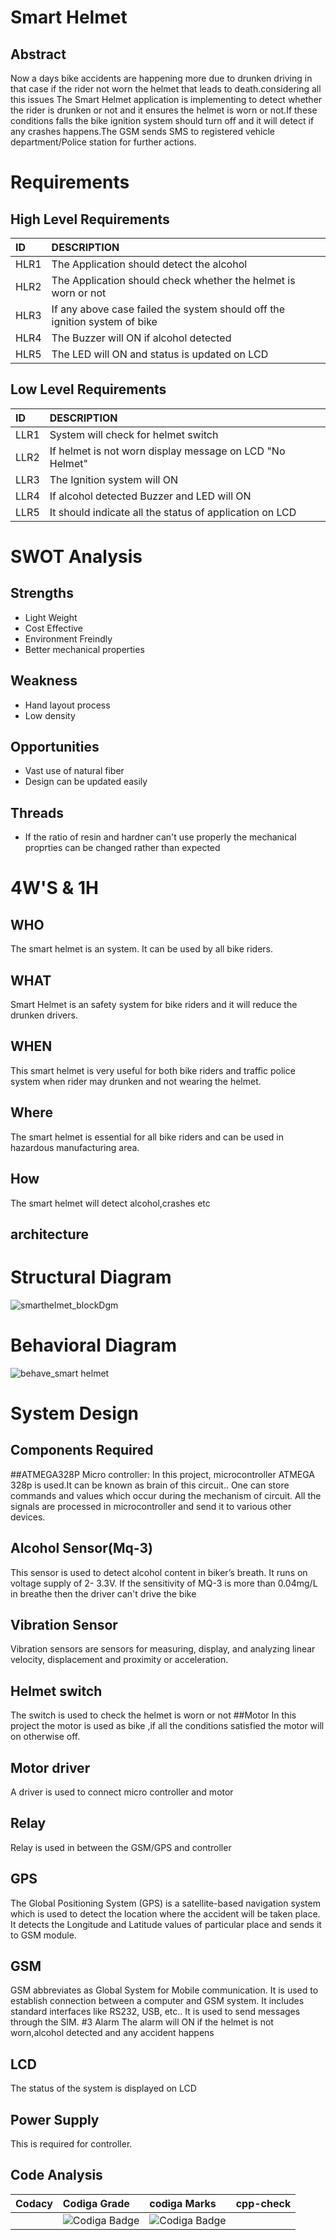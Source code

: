 # Smart Helmet
## Abstract
Now a days bike accidents are happening more due to drunken driving in that case if the rider not worn the helmet that leads to death.considering all this issues
The Smart Helmet application is implementing to detect whether the rider is drunken or not and it ensures the helmet is worn or not.If these conditions falls the bike ignition system should turn off and it will detect if any crashes happens.The GSM sends SMS to registered vehicle department/Police station for further actions.
# Requirements
## High Level Requirements
|ID  |DESCRIPTION                                                        |
|:---|:------------------------------------------------------------------|
|HLR1|The Application should detect the alcohol|
|HLR2|The Application should check whether the helmet is worn or not|
|HLR3|If any above case failed the system should off the ignition system of bike|
|HLR4|The Buzzer will ON if alcohol detected|
|HLR5|The LED will ON and status is updated on LCD|

## Low Level Requirements
 |ID  |DESCRIPTION                                                        |
 |:---|:------------------------------------------------------------------|
 |LLR1|System will check for helmet switch|
 |LLR2|If helmet is not worn display message on LCD "No Helmet"|
 |LLR3|The Ignition system will ON |
 |LLR4|If alcohol detected Buzzer and LED will ON|
 |LLR5|It should  indicate all the status of application on LCD |
 
 # SWOT Analysis
 ## Strengths
 * Light Weight
 * Cost Effective
 * Environment Freindly
 * Better mechanical properties
 ## Weakness
 * Hand layout process
 * Low density
 ## Opportunities
 * Vast use of natural fiber
 * Design can be updated easily
 ## Threads
 * If the ratio of resin and hardner can't use properly the mechanical proprties can be changed rather than expected
 # 4W'S & 1H
 ## WHO
 The smart helmet is an system. It can be used by all bike riders.
 ## WHAT
 Smart Helmet is an safety system for bike riders and it will reduce the drunken drivers.
 ## WHEN
 This smart helmet is very useful for both bike riders and traffic police system when rider may drunken and not wearing the helmet.
 ## Where
 The smart helmet is essential for all bike riders and can be used in hazardous manufacturing area.
 ## How
 The smart helmet will detect alcohol,crashes etc

 

 ## architecture
 # Structural Diagram

 
 ![smarthelmet_blockDgm](https://user-images.githubusercontent.com/98841253/154783698-a52a98ee-1a16-42c8-af46-edc88868af00.JPG)
 # Behavioral Diagram
 ![behave_smart helmet](https://user-images.githubusercontent.com/98841253/155775666-4061d581-0556-47e0-aaec-68b28bcb6749.JPG)

 
 # System Design
 ## Components Required
 ##ATMEGA328P Micro controller:
 In this project, microcontroller ATMEGA 328p is used.It can be known as brain of this 
circuit.. One can store commands and values which occur during the mechanism of circuit. 
All the signals are processed in microcontroller and send it to various other devices.
 
 ## Alcohol Sensor(Mq-3)
 This sensor is used to detect alcohol content in biker’s breath. It runs on voltage supply of 2-
3.3V. If the sensitivity of MQ-3 is more than 0.04mg/L in breathe then the driver can't drive 
the bike
 ## Vibration Sensor
 Vibration sensors are sensors for measuring, display, and analyzing linear velocity, 
displacement and proximity or acceleration.
 ## Helmet switch
 The switch is used to check the helmet is worn or not
 ##Motor
 In this project the motor is used as bike ,if all the conditions satisfied the motor will on otherwise off.
 ## Motor driver
 A driver is used to connect micro controller and motor
 ## Relay
 Relay is used in between the GSM/GPS and controller
 ## GPS
 The Global Positioning System (GPS) is a satellite-based navigation system which is used to 
detect the location where the accident will be taken place. It detects the Longitude and 
Latitude values of particular place and sends it to GSM module.

 ## GSM
 GSM abbreviates as Global System for Mobile communication. It is used to establish 
connection between a computer and GSM system. It includes standard interfaces like RS232, 
USB, etc.. It is used to send messages through the SIM.
 #3 Alarm
 The alarm will ON if the helmet is not worn,alcohol detected and any accident happens
 ## LCD
 The status of the system is displayed on LCD
 ## Power Supply
 This is required for controller.
 ## Code Analysis
 |Codacy|Codiga Grade|codiga Marks|cpp-check|
|:-----|:-----|:---------|:----------------|
|      | ![Codiga Badge](https://api.codiga.io/project/31629/status/svg)|![Codiga Badge](https://api.codiga.io/project/31629/score/svg)|  |

